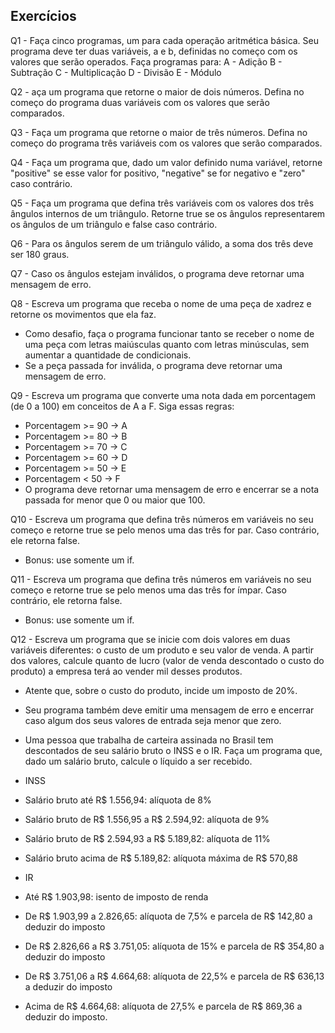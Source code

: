 ## Exercícios ##

Q1 - Faça cinco programas, um para cada operação aritmética básica. Seu programa deve ter duas variáveis, a e b, definidas no começo com os valores que serão operados. Faça programas para:
A - Adição
B - Subtração
C - Multiplicação
D - Divisão
E - Módulo

Q2 - aça um programa que retorne o maior de dois números. Defina no começo do programa duas variáveis com os valores que serão comparados.

Q3 - Faça um programa que retorne o maior de três números. Defina no começo do programa três variáveis com os valores que serão comparados.

Q4 - Faça um programa que, dado um valor definido numa variável, retorne "positive" se esse valor for positivo, "negative" se for negativo e "zero" caso contrário.

Q5 - Faça um programa que defina três variáveis com os valores dos três ângulos internos de um triângulo. Retorne true se os ângulos representarem os ângulos de um triângulo e false caso contrário.

Q6 - Para os ângulos serem de um triângulo válido, a soma dos três deve ser 180 graus.

Q7 - Caso os ângulos estejam inválidos, o programa deve retornar uma mensagem de erro.

Q8 - Escreva um programa que receba o nome de uma peça de xadrez e retorne os movimentos que ela faz.
- Como desafio, faça o programa funcionar tanto se receber o nome de uma peça com letras maiúsculas quanto com letras minúsculas, sem aumentar a quantidade de condicionais.
- Se a peça passada for inválida, o programa deve retornar uma mensagem de erro.

Q9 - Escreva um programa que converte uma nota dada em porcentagem (de 0 a 100) em conceitos de A a F. Siga essas regras:
- Porcentagem >= 90 -> A
- Porcentagem >= 80 -> B
- Porcentagem >= 70 -> C
- Porcentagem >= 60 -> D
- Porcentagem >= 50 -> E
- Porcentagem < 50 -> F
- O programa deve retornar uma mensagem de erro e encerrar se a nota passada for menor que 0 ou maior que 100.

Q10 - Escreva um programa que defina três números em variáveis no seu começo e retorne true se pelo menos uma das três for par. Caso contrário, ele retorna false.
- Bonus: use somente um if.

Q11 - Escreva um programa que defina três números em variáveis no seu começo e retorne true se pelo menos uma das três for ímpar. Caso contrário, ele retorna false.
- Bonus: use somente um if.

Q12 - Escreva um programa que se inicie com dois valores em duas variáveis diferentes: o custo de um produto e seu valor de venda. A partir dos valores, calcule quanto de lucro (valor de venda descontado o custo do produto) a empresa terá ao vender mil desses produtos.
- Atente que, sobre o custo do produto, incide um imposto de 20%.
- Seu programa também deve emitir uma mensagem de erro e encerrar caso algum dos seus valores de entrada seja menor que zero.
- Uma pessoa que trabalha de carteira assinada no Brasil tem descontados de seu salário bruto o INSS e o IR. Faça um programa que, dado um salário bruto, calcule o líquido a ser recebido.

- INSS
 - Salário bruto até R$ 1.556,94: alíquota de 8%
 - Salário bruto de R$ 1.556,95 a R$ 2.594,92: alíquota de 9%
 - Salário bruto de R$ 2.594,93 a R$ 5.189,82: alíquota de 11%
 - Salário bruto acima de R$ 5.189,82: alíquota máxima de R$ 570,88
- IR
 - Até R$ 1.903,98: isento de imposto de renda
 - De R$ 1.903,99 a 2.826,65: alíquota de 7,5% e parcela de R$ 142,80 a deduzir do imposto
 - De R$ 2.826,66 a R$ 3.751,05: alíquota de 15% e parcela de R$ 354,80 a deduzir do imposto
 - De R$ 3.751,06 a R$ 4.664,68: alíquota de 22,5% e parcela de R$ 636,13 a deduzir do imposto
 - Acima de R$ 4.664,68: alíquota de 27,5% e parcela de R$ 869,36 a deduzir do imposto.
